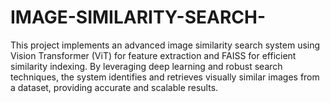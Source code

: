 # IMAGE-SIMILARITY-SEARCH-
This project implements an advanced image similarity search system using Vision Transformer (ViT) for feature extraction and FAISS for efficient similarity indexing. By leveraging deep learning and robust search techniques, the system identifies and retrieves visually similar images from a dataset, providing accurate and scalable results.
